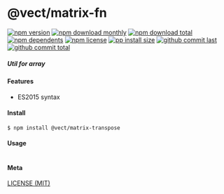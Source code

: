 # @vect/matrix-fn

[![npm version][badge-npm-version]][url-npm]
[![npm download monthly][badge-npm-download-monthly]][url-npm]
[![npm download total][badge-npm-download-total]][url-npm]
[![npm dependents][badge-npm-dependents]][url-github]
[![npm license][badge-npm-license]][url-npm]
[![pp install size][badge-pp-install-size]][url-pp]
[![github commit last][badge-github-last-commit]][url-github]
[![github commit total][badge-github-commit-count]][url-github]

[//]: <> (Shields)
[badge-npm-version]: https://flat.badgen.net/npm/v/@vect/matrix-transpose
[badge-npm-download-monthly]: https://flat.badgen.net/npm/dm/@vect/matrix-transpose
[badge-npm-download-total]:https://flat.badgen.net/npm/dt/@vect/matrix-transpose
[badge-npm-dependents]: https://flat.badgen.net/npm/dependents/@vect/matrix-transpose
[badge-npm-license]: https://flat.badgen.net/npm/license/@vect/matrix-transpose
[badge-pp-install-size]: https://flat.badgen.net/packagephobia/install/@vect/matrix-transpose
[badge-github-last-commit]: https://flat.badgen.net/github/last-commit/hoyeungw/vect
[badge-github-commit-count]: https://flat.badgen.net/github/commits/hoyeungw/vect

[//]: <> (Link)
[url-npm]: https://npmjs.org/package/@vect/matrix-transpose
[url-pp]: https://packagephobia.now.sh/result?p=@vect/matrix-transpose
[url-github]: https://github.com/hoyeungw/vect

##### Util for array

#### Features

- ES2015 syntax

#### Install
```console
$ npm install @vect/matrix-transpose
```

#### Usage
```js
```

#### Meta
[LICENSE (MIT)](LICENSE)
